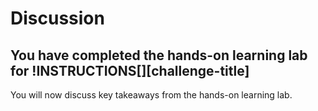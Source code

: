# Discussion

## You have completed the hands-on learning lab for !INSTRUCTIONS[][challenge-title]

You will now discuss key takeaways from the hands-on learning lab.

<!-- image -->